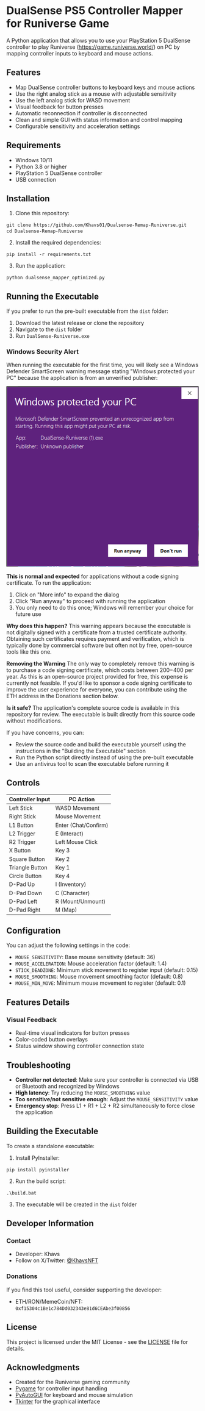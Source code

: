 # DualSense PS5 Controller Mapper for Runiverse Game

A Python application that allows you to use your PlayStation 5 DualSense controller to play Runiverse (https://game.runiverse.world/) on PC by mapping controller inputs to keyboard and mouse actions.

## Features

- Map DualSense controller buttons to keyboard keys and mouse actions
- Use the right analog stick as a mouse with adjustable sensitivity
- Use the left analog stick for WASD movement
- Visual feedback for button presses
- Automatic reconnection if controller is disconnected
- Clean and simple GUI with status information and control mapping
- Configurable sensitivity and acceleration settings

## Requirements

- Windows 10/11
- Python 3.8 or higher
- PlayStation 5 DualSense controller
- USB connection

## Installation

1. Clone this repository:
```
git clone https://github.com/Khavs01/Dualsense-Remap-Runiverse.git
cd Dualsense-Remap-Runiverse
```

2. Install the required dependencies:
```
pip install -r requirements.txt
```

3. Run the application:
```
python dualsense_mapper_optimized.py
```

## Running the Executable

If you prefer to run the pre-built executable from the `dist` folder:

1. Download the latest release or clone the repository
2. Navigate to the `dist` folder
3. Run `DualSense-Runiverse.exe`

### Windows Security Alert

When running the executable for the first time, you will likely see a Windows Defender SmartScreen warning message stating "Windows protected your PC" because the application is from an unverified publisher:

![Windows Defender Warning](https://raw.githubusercontent.com/Khavs01/Dualsense-Remap-Runiverse/master/windows_protect_unknown_publisher.png)

**This is normal and expected** for applications without a code signing certificate. To run the application:

1. Click on "More info" to expand the dialog
2. Click "Run anyway" to proceed with running the application
3. You only need to do this once; Windows will remember your choice for future use

**Why does this happen?** 
This warning appears because the executable is not digitally signed with a certificate from a trusted certificate authority. Obtaining such certificates requires payment and verification, which is typically done by commercial software but often not by free, open-source tools like this one.

**Removing the Warning**
The only way to completely remove this warning is to purchase a code signing certificate, which costs between $200-$400 per year. As this is an open-source project provided for free, this expense is currently not feasible. If you'd like to sponsor a code signing certificate to improve the user experience for everyone, you can contribute using the ETH address in the Donations section below.

**Is it safe?**
The application's complete source code is available in this repository for review. The executable is built directly from this source code without modifications.

If you have concerns, you can:
- Review the source code and build the executable yourself using the instructions in the "Building the Executable" section
- Run the Python script directly instead of using the pre-built executable
- Use an antivirus tool to scan the executable before running it

## Controls

| Controller Input | PC Action |
|-----------------|-----------|
| Left Stick      | WASD Movement |
| Right Stick     | Mouse Movement |
| L1 Button       | Enter (Chat/Confirm) |
| L2 Trigger      | E (Interact) |
| R2 Trigger      | Left Mouse Click |
| X Button        | Key 3 |
| Square Button   | Key 2 |
| Triangle Button | Key 1 |
| Circle Button   | Key 4 |
| D-Pad Up        | I (Inventory) |
| D-Pad Down      | C (Character) |
| D-Pad Left      | R (Mount/Unmount) |
| D-Pad Right     | M (Map) |

## Configuration

You can adjust the following settings in the code:

- `MOUSE_SENSITIVITY`: Base mouse sensitivity (default: 36)
- `MOUSE_ACCELERATION`: Mouse acceleration factor (default: 1.4)
- `STICK_DEADZONE`: Minimum stick movement to register input (default: 0.15)
- `MOUSE_SMOOTHING`: Mouse movement smoothing factor (default: 0.8)
- `MOUSE_MIN_MOVE`: Minimum mouse movement to register (default: 0.1)

## Features Details

### Visual Feedback
- Real-time visual indicators for button presses
- Color-coded button overlays
- Status window showing controller connection state

## Troubleshooting

- **Controller not detected**: Make sure your controller is connected via USB or Bluetooth and recognized by Windows
- **High latency**: Try reducing the `MOUSE_SMOOTHING` value
- **Too sensitive/not sensitive enough**: Adjust the `MOUSE_SENSITIVITY` value
- **Emergency stop**: Press L1 + R1 + L2 + R2 simultaneously to force close the application

## Building the Executable

To create a standalone executable:

1. Install PyInstaller:
```
pip install pyinstaller
```

2. Run the build script:
```
.\build.bat
```

3. The executable will be created in the `dist` folder

## Developer Information

### Contact
- Developer: Khavs
- Follow on X/Twitter: [@KhavsNFT](https://x.com/KhavsNFT)

### Donations
If you find this tool useful, consider supporting the developer:

- ETH/RON/MemeCoin/NFT: `0xf15304c1Be1c784Dd032343e81d6CEAbe3f00856`

## License

This project is licensed under the MIT License - see the [LICENSE](LICENSE) file for details.

## Acknowledgments

- Created for the Runiverse gaming community
- [Pygame](https://www.pygame.org/) for controller input handling
- [PyAutoGUI](https://pyautogui.readthedocs.io/) for keyboard and mouse simulation
- [Tkinter](https://docs.python.org/3/library/tkinter.html) for the graphical interface 
